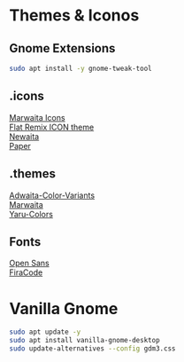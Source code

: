 # Themes & Iconos

## Gnome Extensions
```BASH
sudo apt install -y gnome-tweak-tool
```

## .icons
[Marwaita Icons](https://www.gnome-look.org/p/1270110/)  
[Flat Remix ICON theme](https://www.gnome-look.org/p/1012430)  
[Newaita](https://www.gnome-look.org/p/1243493)  
[Paper](https://www.gnome-look.org/p/1099618/)  

## .themes
[Adwaita-Color-Variants](https://www.gnome-look.org/p/1368915/)  
[Marwaita](https://www.gnome-look.org/p/1239855/)  
[Yaru-Colors](https://www.gnome-look.org/p/1299514/)  


## Fonts
[Open Sans](https://fonts.google.com/specimen/Open+Sans)  
[FiraCode](https://github.com/tonsky/FiraCode)  

# Vanilla Gnome
```BASH
sudo apt update -y
sudo apt install vanilla-gnome-desktop
sudo update-alternatives --config gdm3.css
```
